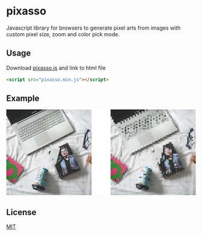 # pixasso

Javascript library for browsers to generate pixel arts from images with custom pixel size, zoom and color pick mode.

## Usage
Download [pixasso.js](https://raw.githubusercontent.com/howion/pixasso/master/pixasso.min.js) and link to html file

```html
<script src="pixasso.min.js"></script>
```

## Example

<p align="center">
  <img src="https://raw.githubusercontent.com/howion/box/master/pixasso/example.png">
</p>

## License

[MIT](https://github.com/howion/pixasso/blob/master/LICENSE)
